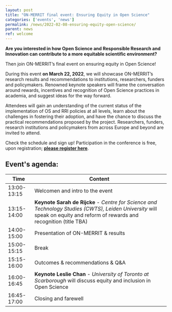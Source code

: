 ```yaml
---
layout: post
title: "ON-MERRIT final event: Ensuring Equity in Open Science"
categories: ['events', 'news']
permalink: /news/2022-02-08-ensuring-equity-open-science/
parent: news
ref: welcome
---
```


**Are you interested in how Open Science and Responsible Research and Innovation can contribute to a more equitable scientific environment?**

Then join ON-MERRIT’s final event on ensuring equity in Open Science! 

During this event **on March 22, 2022**, we will showcase ON-MERRIT’s research results and recommendations to institutions, researchers, funders and policymakers.
Renowned keynote speakers will frame the conversation around rewards, incentives and recognition of Open Science practices in academia, and suggest ideas for the way forward.

Attendees will gain an understanding of the current status of the implementation of OS and RRI policies at all levels, learn about the challenges in fostering their adoption, and have the chance to discuss the practical recommendations proposed by the project. Researchers, funders, research institutions and policymakers from across Europe and beyond are invited to attend.

Check the schedule and sign up! Participation in the conference is free, upon registration; **[please register here](https://uni-goettingen.zoom.us/meeting/register/tJMvceiprDMoHdIOujE7WXdH1ow0XJqtsQqW)**.

## Event's agenda:

| Time  | Content |
| ------------- | ------------- |
| 13:00-13:15  | Welcomen and intro to the event  |
| 13:15-14:00  | **Keynote Sarah de Rijcke** - *Centre for Science and Technology Studies (CWTS), Leiden University* will speak on equity and reform of rewards and recognition (title TBA)  |
| 14:00-15:00  | Presentation of ON-MERRIT & results  |
| 15:00-15:15  | Break  |
| 15:15-16:00  | Outcomes & recommendations & Q&A  |
| 16:00-16:45  | **Keynote Leslie Chan** - *University of Toronto at Scarborough* will discuss equity and inclusion in Open Science |
| 16:45-17:00  | Closing and farewell  |
